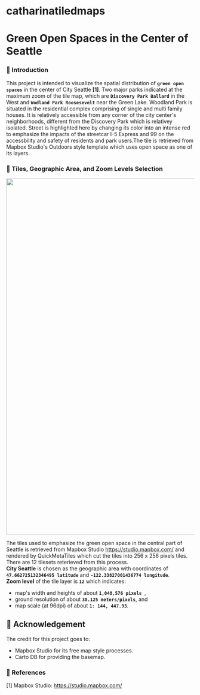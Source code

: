 # catharinatiledmaps

# Green Open Spaces in the Center of Seattle<br>
### :newspaper: Introduction
This project is intended to visualize the spatial distribution of **`green open spaces`** in the center of City Seattle **[1]**. Two major parks indicated at the maximum zoom of the tile map, which are **`Discovery Park Ballard`** in the West and **`Wodland Park Roosesevelt`** near the Green Lake. Woodland Park is situated in the residential complex comprising of single and multi family houses. It is relatively accessible from any corner of the city center's neighborhoods, different from the Discovery Park which is relativey isolated. Street is highlighted here by changing its color into an intense red to emphasize the impacts of the streetcar I-5 Express and 99 on the accessbility and safety of residents and park users.The tile is retrieved from Mapbox Studio's Outdoors style template which uses open space as one of its layers. <br>

### :hammer: Tiles, Geographic Area, and Zoom Levels Selection
<img src="C:\images\lab4.jpg" width='950'> <br>

The tiles used to emphasize the green open space in the central part of Seattle is retrieved from Mapbox Studio <https://studio.mapbox.com/> and rendered by QuickMetaTiles which cut the tiles into 256 x 256 pixels tiles. There are 12 tilesets reterieved from this process. <br>
**City Seattle** is chosen as the geographic area with coordinates of **`47.662725132346495 latitude`** and **`-122.33827001436774 longitude`**. <br>
**Zoom level** of the tile layer is **`12`** which indicates:
- map's width and heights of about **`1,048,576 pixels `**,
- ground resolution of about **`38.125 meters/pixels`**, and
- map scale (at 96dpi) of about **`1: 144, 447.93`**.

## :flags: Acknowledgement
The credit for this project goes to:
- Mapbox Studio for its free map style processes.
- Carto DB for providing the basemap.

### :link: References <br>
[1] Mapbox Studio:  <https://studio.mapbox.com/> <br>
